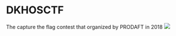 # DKHOSCTF
The capture the flag contest that organized by PRODAFT in 2018
![](https://raw.githubusercontent.com/ozancetin/CTF-Writeups/master/2018/DKHOS.jpg)
